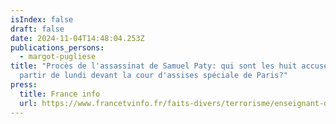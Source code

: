 ```yaml
---
isIndex: false
draft: false
date: 2024-11-04T14:48:04.253Z
publications_persons:
  - margot-pugliese
title: "Procès de l'assassinat de Samuel Paty: qui sont les huit accusés jugés à
  partir de lundi devant la cour d'assises spéciale de Paris?"
press:
  title: France info
  url: https://www.francetvinfo.fr/faits-divers/terrorisme/enseignant-decapite-dans-les-yvelines/proces-de-l-assassinat-de-samuel-paty-qui-sont-les-huit-accuses-juges-a-partir-de-lundi-devant-la-cour-d-assises-speciale-de-paris_6868373.html
---
```

